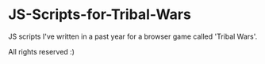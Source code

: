 # JS-Scripts-for-Tribal-Wars

JS scripts I've written in a past year for a browser game called 'Tribal Wars'.

All rights reserved :)
